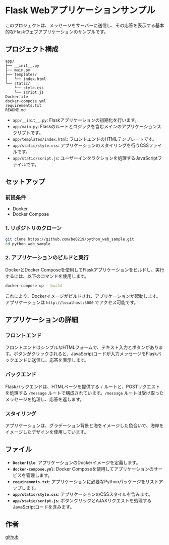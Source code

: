 
# Flask Webアプリケーションサンプル

このプロジェクトは、メッセージをサーバーに送信し、その応答を表示する基本的なFlaskウェブアプリケーションのサンプルです。

## プロジェクト構成

```
app/
├── __init__.py
├── main.py
├── templates/
│   └── index.html
└── static/
    └── style.css
    └── script.js
Dockerfile
docker-compose.yml
requirements.txt
README.md
```

- `app/__init__.py`: Flaskアプリケーションの初期化を行います。
- `app/main.py`: Flaskのルートとロジックを含むメインのアプリケーションスクリプトです。
- `app/templates/index.html`: フロントエンドのHTMLテンプレートです。
- `app/static/style.css`: アプリケーションのスタイリングを行うCSSファイルです。
- `app/static/script.js`: ユーザーインタラクションを処理するJavaScriptファイルです。

## セットアップ

### 前提条件

- Docker
- Docker Compose

### 1. リポジトリのクローン

```bash
git clone https://github.com/be0219/python_web_sample.git
cd python_web_sample
```

### 2. アプリケーションのビルドと実行

DockerとDocker Composeを使用してFlaskアプリケーションをビルドし、実行するには、以下のコマンドを使用します。

```bash
docker-compose up --build
```

これにより、Dockerイメージがビルドされ、アプリケーションが起動します。アプリケーションは `http://localhost:5000` でアクセス可能です。

## アプリケーションの詳細

### フロントエンド

フロントエンドはシンプルなHTMLフォームで、テキスト入力とボタンがあります。ボタンがクリックされると、JavaScriptコードが入力メッセージをFlaskバックエンドに送信し、応答を表示します。

### バックエンド

Flaskバックエンドは、HTMLページを提供する `/` ルートと、POSTリクエストを処理する `/message` ルートで構成されています。`/message` ルートは受け取ったメッセージを処理し、応答を返します。

### スタイリング

アプリケーションは、グラデーション背景と海をイメージした色合いで、海岸をイメージしたデザインを使用しています。

## ファイル

- **`Dockerfile`**: アプリケーションのDockerイメージを定義します。
- **`docker-compose.yml`**: Docker Composeを使用してアプリケーションのサービスを管理します。
- **`requirements.txt`**: アプリケーションに必要なPythonパッケージをリストアップします。
- **`app/static/style.css`**: アプリケーションのCSSスタイルを含みます。
- **`app/static/script.js`**: ボタンクリックとAJAXリクエストを処理するJavaScriptコードを含みます。


## 作者

[github](https://github.com/be0219)
